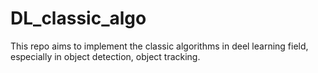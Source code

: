 # DL_classic_algo
This repo aims to implement the classic algorithms in deel learning field, especially in object detection, object tracking.
